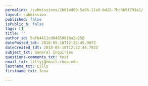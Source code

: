 ```yaml
---
permalink: /submissions/2b014d60-5a96-11e8-b428-7bc865f793a1/
layout: submission
published: false
isPublic_b: false
tags: []
title: ''
author_id: 5afb4411cd04950018a2a258
datePosted_tdt: 2018-05-18T12:22:45.987Z
dateCreated_tdt: 2018-05-18T12:22:44.792Z
subject_txt: General Inquiries
questions-comments_txt: test
email_txt: lillyj@email.chop.edu
lastname_txt: Lilly
firstname_txt: Jena

---
```



